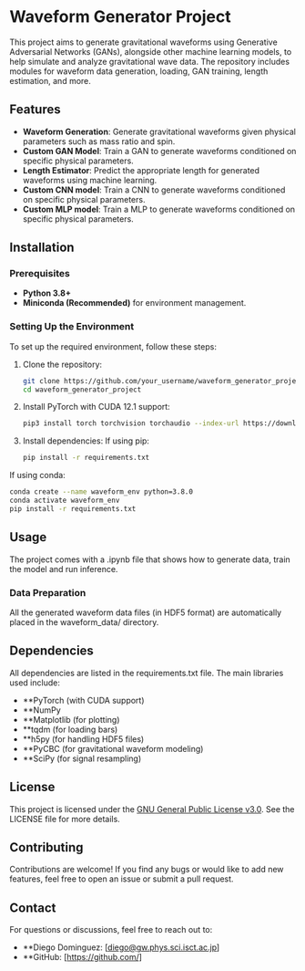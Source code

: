 # Waveform Generator Project

This project aims to generate gravitational waveforms using Generative Adversarial Networks (GANs), alongside other machine learning models, to help simulate and analyze gravitational wave data. The repository includes modules for waveform data generation, loading, GAN training, length estimation, and more.

## Features

- **Waveform Generation**: Generate gravitational waveforms given physical parameters such as mass ratio and spin.
- **Custom GAN Model**: Train a GAN to generate waveforms conditioned on specific physical parameters.
- **Length Estimator**: Predict the appropriate length for generated waveforms using machine learning.
- **Custom CNN model**: Train a CNN to generate waveforms conditioned on specific physical parameters.
- **Custom MLP model**: Train a MLP to generate waveforms conditioned on specific physical parameters.

## Installation

### Prerequisites
- **Python 3.8+**
- **Miniconda (Recommended)** for environment management.

### Setting Up the Environment
To set up the required environment, follow these steps:

1. Clone the repository:
   ```bash
   git clone https://github.com/your_username/waveform_generator_project.git
   cd waveform_generator_project
   ```

2. Install PyTorch with CUDA 12.1 support:
   ```bash
   pip3 install torch torchvision torchaudio --index-url https://download.pytorch.org/whl/cu121
   ```

4. Install dependencies: If using pip:
   ```bash
   pip install -r requirements.txt
   ```
   
If using conda:
   ```bash
   conda create --name waveform_env python=3.8.0
   conda activate waveform_env
   pip install -r requirements.txt
   ```

## Usage
The project comes with a .ipynb file that shows how to generate data, train the model and run inference.

### Data Preparation
All the generated waveform data files (in HDF5 format) are automatically placed in the waveform_data/ directory.

## Dependencies
All dependencies are listed in the requirements.txt file. The main libraries used include:

- **PyTorch (with CUDA support)
- **NumPy
- **Matplotlib (for plotting)
- **tqdm (for loading bars)
- **h5py (for handling HDF5 files)
- **PyCBC (for gravitational waveform modeling)
- **SciPy (for signal resampling)

## License
This project is licensed under the [GNU General Public License v3.0](https://www.gnu.org/licenses/gpl-3.0.en.html). See the LICENSE file for more details.

## Contributing
Contributions are welcome! If you find any bugs or would like to add new features, feel free to open an issue or submit a pull request.

## Contact
For questions or discussions, feel free to reach out to:

- **Diego Dominguez: [diego@gw.phys.sci.isct.ac.jp]
- **GitHub: [https://github.com/]
